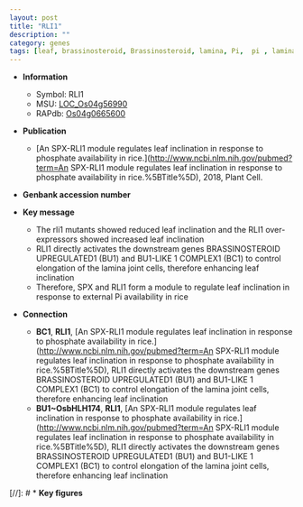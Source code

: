 ```yaml
---
layout: post
title: "RLI1"
description: ""
category: genes
tags: [leaf, brassinosteroid, Brassinosteroid, lamina, Pi,  pi , lamina joint]
---
```


* **Information**  
    + Symbol: RLI1  
    + MSU: [LOC_Os04g56990](http://rice.plantbiology.msu.edu/cgi-bin/ORF_infopage.cgi?orf=LOC_Os04g56990)  
    + RAPdb: [Os04g0665600](http://rapdb.dna.affrc.go.jp/viewer/gbrowse_details/irgsp1?name=Os04g0665600)  

* **Publication**  
    + [An SPX-RLI1 module regulates leaf inclination in response to phosphate availability in rice.](http://www.ncbi.nlm.nih.gov/pubmed?term=An SPX-RLI1 module regulates leaf inclination in response to phosphate availability in rice.%5BTitle%5D), 2018, Plant Cell.

* **Genbank accession number**  

* **Key message**  
    + The rli1 mutants showed reduced leaf inclination and the RLI1 over-expressors showed increased leaf inclination
    + RLI1 directly activates the downstream genes BRASSINOSTEROID UPREGULATED1 (BU1) and BU1-LIKE 1 COMPLEX1 (BC1) to control elongation of the lamina joint cells, therefore enhancing leaf inclination
    + Therefore, SPX and RLI1 form a module to regulate leaf inclination in response to external Pi availability in rice

* **Connection**  
    + __BC1__, __RLI1__, [An SPX-RLI1 module regulates leaf inclination in response to phosphate availability in rice.](http://www.ncbi.nlm.nih.gov/pubmed?term=An SPX-RLI1 module regulates leaf inclination in response to phosphate availability in rice.%5BTitle%5D),  RLI1 directly activates the downstream genes BRASSINOSTEROID UPREGULATED1 (BU1) and BU1-LIKE 1 COMPLEX1 (BC1) to control elongation of the lamina joint cells, therefore enhancing leaf inclination
    + __BU1~OsbHLH174__, __RLI1__, [An SPX-RLI1 module regulates leaf inclination in response to phosphate availability in rice.](http://www.ncbi.nlm.nih.gov/pubmed?term=An SPX-RLI1 module regulates leaf inclination in response to phosphate availability in rice.%5BTitle%5D),  RLI1 directly activates the downstream genes BRASSINOSTEROID UPREGULATED1 (BU1) and BU1-LIKE 1 COMPLEX1 (BC1) to control elongation of the lamina joint cells, therefore enhancing leaf inclination

[//]: # * **Key figures**  


